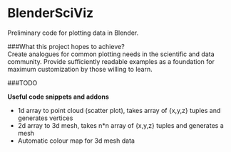 BlenderSciViz
=============

Preliminary code for plotting data in Blender.

###What this project hopes to achieve?  
Create analogues for common plotting needs in the scientific and data community. Provide sufficiently readable 
examples as a foundation for maximum customization by those willing to learn.

###TODO

**Useful code snippets and addons**

- 1d array to point cloud (scatter plot), takes array of {x,y,z} tuples and generates vertices
- 2d array to 3d mesh, takes n*n array of {x,y,z} tuples and generates a mesh
- Automatic colour map for 3d mesh data
